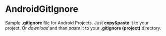# AndroidGitIgnore
Sample **.gitignore** file for Android Projects.
Just **copy&paste** it to your project. 
Or *download* and than *paste* it to your **.gitignore (project)** directory.
